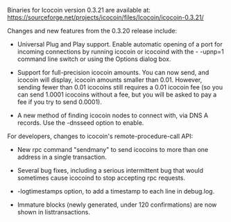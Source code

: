 Binaries for Icocoin version 0.3.21 are available at:
  https://sourceforge.net/projects/icocoin/files/Icocoin/icocoin-0.3.21/

Changes and new features from the 0.3.20 release include:

* Universal Plug and Play support.  Enable automatic opening of a port for incoming connections by running icocoin or icocoind with the - -upnp=1 command line switch or using the Options dialog box.

* Support for full-precision icocoin amounts.  You can now send, and icocoin will display, icocoin amounts smaller than 0.01.  However, sending fewer than 0.01 icocoins still requires a 0.01 icocoin fee (so you can send 1.0001 icocoins without a fee, but you will be asked to pay a fee if you try to send 0.0001).

* A new method of finding icocoin nodes to connect with, via DNS A records. Use the -dnsseed option to enable.

For developers, changes to icocoin's remote-procedure-call API:

* New rpc command "sendmany" to send icocoins to more than one address in a single transaction.

* Several bug fixes, including a serious intermittent bug that would sometimes cause icocoind to stop accepting rpc requests. 

* -logtimestamps option, to add a timestamp to each line in debug.log.

* Immature blocks (newly generated, under 120 confirmations) are now shown in listtransactions.
